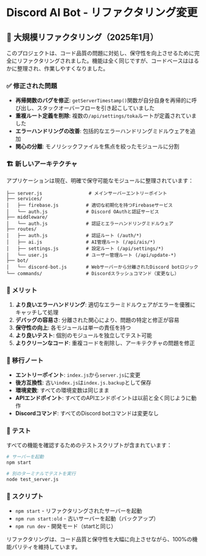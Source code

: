# Discord AI Bot - リファクタリング変更

## 🔄 大規模リファクタリング（2025年1月）

このプロジェクトは、コード品質の問題に対処し、保守性を向上させるために完全にリファクタリングされました。機能は全く同じですが、コードベースははるかに整理され、作業しやすくなりました。

### ✅ 修正された問題

- **再帰関数のバグを修正**: `getServerTimestamp()`関数が自分自身を再帰的に呼び出し、スタックオーバーフローを引き起こしていました
- **重複ルート定義を削除**: 複数の`/api/settings/toka`ルートが定義されていました
- **エラーハンドリングの改善**: 包括的なエラーハンドリングミドルウェアを追加
- **関心の分離**: モノリシックファイルを焦点を絞ったモジュールに分割

### 🏗️ 新しいアーキテクチャ

アプリケーションは現在、明確で保守可能なモジュールに整理されています：

```
├── server.js                 # メインサーバーエントリーポイント
├── services/
│   ├── firebase.js          # 適切な初期化を持つFirebaseサービス
│   └── auth.js              # Discord OAuthと認証サービス
├── middleware/
│   └── auth.js              # 認証とエラーハンドリングミドルウェア
├── routes/
│   ├── auth.js              # 認証ルート (/auth/*)
│   ├── ai.js                # AI管理ルート (/api/ais/*)
│   ├── settings.js          # 設定ルート (/api/settings/*)
│   └── user.js              # ユーザー管理ルート (/api/update-*)
├── bot/
│   └── discord-bot.js       # Webサーバーから分離されたDiscord botロジック
└── commands/                # Discordスラッシュコマンド（変更なし）
```

### 🚀 メリット

1. **より良いエラーハンドリング**: 適切なエラーミドルウェアがエラーを優雅にキャッチして処理
2. **デバッグの容易さ**: 分離された関心により、問題の特定と修正が容易
3. **保守性の向上**: 各モジュールは単一の責任を持つ
4. **より良いテスト**: 個別のモジュールを独立してテスト可能
5. **よりクリーンなコード**: 重複コードを削除し、アーキテクチャの問題を修正

### 📝 移行ノート

- **エントリーポイント**: `index.js`から`server.js`に変更
- **後方互換性**: 古い`index.js`は`index.js.backup`として保存
- **環境変数**: すべての環境変数は同じまま
- **APIエンドポイント**: すべてのAPIエンドポイントは以前と全く同じように動作
- **Discordコマンド**: すべてのDiscord botコマンドは変更なし

### 🧪 テスト

すべての機能を確認するためのテストスクリプトが含まれています：

```bash
# サーバーを起動
npm start

# 別のターミナルでテストを実行
node test_server.js
```

### 🔄 スクリプト

- `npm start` - リファクタリングされたサーバーを起動
- `npm run start:old` - 古いサーバーを起動（バックアップ）
- `npm run dev` - 開発モード（startと同じ）

リファクタリングは、コード品質と保守性を大幅に向上させながら、100%の機能パリティを維持しています。